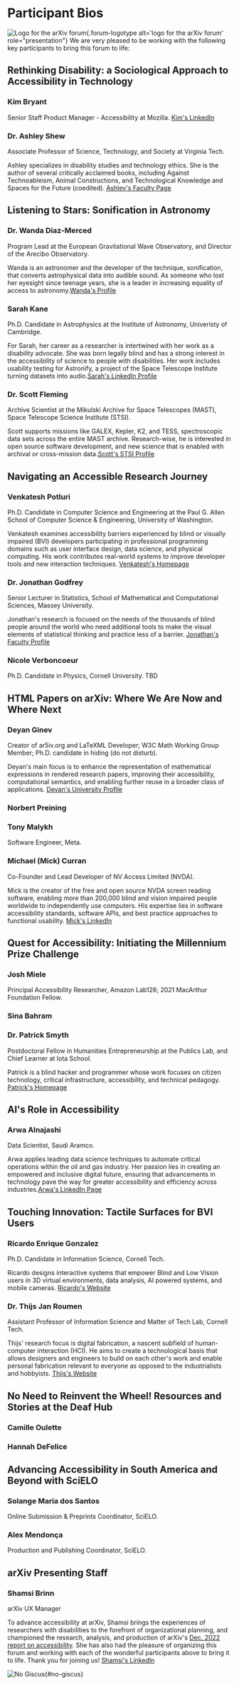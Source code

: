 # Participant Bios

![Logo for the arXiv forum](../assets/forum-logotype-only.svg){.forum-logotype alt='logo for the arXiv forum' role="presentation"}
We are very pleased to be working with the following key participants to bring this forum to life:

## Rethinking Disability: a Sociological Approach to Accessibility in Technology

### Kim Bryant
Senior Staff Product Manager - Accessibility at Mozilla.
[Kim's LinkedIn](https://www.linkedin.com/in/kimbryant/)

### Dr. Ashley Shew
Associate Professor of Science, Technology, and Society at Virginia Tech.

Ashley specializes in disability studies and technology ethics. She is the author of several critically acclaimed books, including Against Technoableism, Animal Constructions, and Technological Knowledge and Spaces for the Future (coedited). [Ashley's Faculty Page](https://liberalarts.vt.edu/departments-and-schools/department-of-science-technology-and-society/faculty/ashley-shew.html)

## Listening to Stars: Sonification in Astronomy

### Dr. Wanda Diaz-Merced
Program Lead at the European Gravitational Wave Observatory, and Director of the Arecibo Observatory.

Wanda is an astronomer and the developer of the technique, sonification, that converts astrophysical data into audible sound. As someone who lost her eyesight since teenage years, she is a leader in increasing equality of access to astronomy.[Wanda's Profile]()

### Sarah Kane
Ph.D. Candidate in Astrophysics at the Institute of Astronomy, Univeristy of Cambridge.

For Sarah, her career as a researcher is intertwined with her work as a disability advocate. She was born legally blind and has a strong interest in the accessibility of science to people with disabilities. Her work includes usability testing for Astronify, a project of the Space Telescope Institute turning datasets into audio.[Sarah's LinkedIn Profile](https://uk.linkedin.com/in/sarah-kane-4a9414220)

### Dr. Scott Fleming
Archive Scientist at the Mikulski Archive for Space Telescopes (MAST), Space Telescope Science Institute (STSI). 

Scott supports missions like GALEX, Kepler, K2, and TESS, spectroscopic data sets across the entire MAST archive. Research-wise, he is interested in open source software development, and new science that is enabled with archival or cross-mission data.[Scott's STSI Profile](https://www.stsci.edu/stsci-research/research-directory/scott-fleming)

## Navigating an Accessible Research Journey 

### Venkatesh Potluri
Ph.D. Candidate in Computer Science and Engineering at the Paul G. Allen School of Computer Science & Engineering, University of Washington.

Venkatesh examines accessibility barriers experienced by blind or visually impaired (BVI) developers participating in professional programming domains such as user interface design, data science, and physical computing. His work contributes real-world systems to improve developer tools and new interaction techniques. [Venkatesh's Homepage](https://venkateshpotluri.me/)

### Dr. Jonathan Godfrey
Senior Lecturer in Statistics, School of Mathematical and Computational Sciences, Massey University.

Jonathan's research is focused on the needs of the thousands of blind people around the world who need additional tools to make the visual elements of statistical thinking and practice less of a barrier. [Jonathan's Faculty Profile](https://www.massey.ac.nz/massey/expertise/profile.cfm?stref=416430)

### Nicole Verboncoeur
Ph.D. Candidate in Physics, Cornell University.
TBD

## HTML Papers on arXiv: Where We Are Now and Where Next
### Deyan Ginev
Creator of ar5iv.org and LaTeXML Developer; W3C Math Working Group Member; Ph.D. candidate in hiding (do not disturb).

Deyan's main focus is to enhance the representation of mathematical expressions in rendered research papers, improving their accessibility, computational semantics, and enabling further reuse in a broader class of applications. [Deyan's University Profile](https://kwarc.info/people/dginev/)

### Norbert Preining

### Tony Malykh
Software Engineer, Meta.


### Michael (Mick) Curran
Co-Founder and Lead Developer of NV Access Limited (NVDA).

Mick is the creator of the free and open source NVDA screen reading software, enabling more than 200,000 blind and vision impaired people worldwide to independently use computers. His expertise lies in software accessibility standards, software APIs, and best practice approaches to functional usability. [Mick's LinkedIn](https://au.linkedin.com/in/mdcurran)

## Quest for Accessibility: Initiating the Millennium Prize Challenge

### Josh Miele 
Principal Accessibility Researcher, Amazon Lab126; 2021 MacArthur Foundation Fellow.


### Sina Bahram

### Dr. Patrick Smyth
Postdoctoral Fellow in Humanities Entrepreneurship at the Publics Lab, and Chief Learner at Iota School.

Patrick is a blind hacker and programmer whose work focuses on citizen technology, critical infrastructure, accessibility, and technical pedagogy. [Patrick's Homepage](https://smythp.com/index.html)

## AI's Role in Accessibility

### Arwa Alnajashi
Data Scientist, Saudi Aramco.

Arwa applies leading data science techniques to automate critical operations within the oil and gas industry. Her passion lies in creating an empowered and inclusive digital future, ensuring that advancements in technology pave the way for greater accessibility and efficiency across industries.[Arwa's LinkedIn Page](https://sa.linkedin.com/in/arwa-alnajashi-84b1541a2?trk=people-guest_people_search-card)

## Touching Innovation: Tactile Surfaces for BVI Users

### Ricardo Enrique Gonzalez
Ph.D. Candidate in Information Science, Cornell Tech.

Ricardo designs interactive systems that empower Blind and Low Vision users in 3D virtual environments, data analysis, AI powered systems, and mobile cameras. [Ricardo's Website](https://rgonzalezp.github.io/)

### Dr. Thijs Jan Roumen
Assistant Professor of Information Science and Matter of Tech Lab, Cornell Tech.

Thijs' research focus is digital fabrication, a nascent subfield of human-computer interaction (HCI). He aims to create a technological basis that allows designers and engineers to build on each other's work and enable personal fabrication relevant to everyone as opposed to the industrialists and hobbyists. [Thijs's Website](http://thijsroumen.eu/)

## No Need to Reinvent the Wheel! Resources and Stories at the Deaf Hub

### Camille Oulette 

### Hannah DeFelice

## Advancing Accessibility in South America and Beyond with SciELO

### Solange Maria dos Santos
Online Submission & Preprints Coordinator, SciELO.

### Alex Mendonça
Production and Publishing Coordinator, SciELO.




## arXiv Presenting Staff

### Shamsi Brinn
arXiv UX Manager

To advance accessibility at arXiv, Shamsi brings the experiences of researchers with disabilities to the forefront of organizational planning, and championed the research, analysis, and production of arXiv's [Dec. 2022 report on accessibility](https://info.arxiv.org/about/accessibility_research_report.html). She has also had the pleasure of organizing this forum and working with each of the wonderful participants above to bring it to life. Thank you for joining us! [Shamsi's LinkedIn](https://www.linkedin.com/in/shamsi-brinn/)

![No Giscus](){#no-giscus}